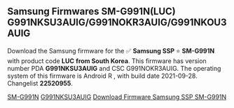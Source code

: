<h2>Samsung Firmwares SM-G991N(LUC) G991NKSU3AUIG/G991NOKR3AUIG/G991NKOU3AUIG</h2>
Download the Samsung firmware for the ✅ <strong>Samsung SSP </strong> ⭐ <strong>SM-G991N</strong> with product code <strong>LUC</strong> <strong> from South Korea</strong>. This firmware has version number PDA <strong>G991NKSU3AUIG</strong> and CSC G991NOKR3AUIG. The operating system of this firmware is Android R , with build date 2021-09-28. Changelist <strong>22520955</strong>.


[SM-G991N](https://samfirm.shop/samsung/model/SM-G991N)
[G991NKSU3AUIG](https://samfirm.shop/samsung/pda/G991NKSU3AUIG)
[Download Firmware Samsung SSP SM-G991N](https://samfirm.shop/samsung/firmware/460288)
